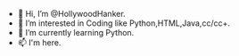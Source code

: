 - 👋 Hi, I’m @HollywoodHanker.
- 👀 I’m interested in Coding like Python,HTML,Java,cc/cc+.
- 🌱 I’m currently learning Python.
- 📫 I'm here.

<!---
HollywoodHanker/HollywoodHanker is a ✨ special ✨ repository because its `README.md` (this file) appears on your GitHub profile.
You can click the Preview link to take a look at your changes.
--->
